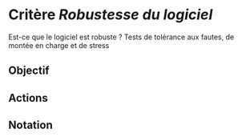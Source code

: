 # Critère *Robustesse du logiciel*
Est-ce que le logiciel est robuste ? Tests de tolérance aux fautes, de montée en charge et de stress

## Objectif


## Actions


## Notation